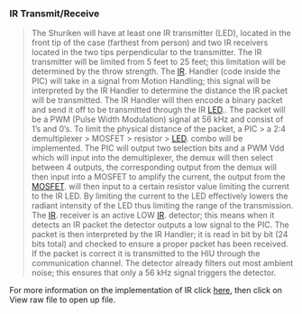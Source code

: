 ### IR Transmit/Receive ###

> The Shuriken will have at least one IR transmitter (LED), located in the front tip of the case (farthest from person) and two IR receivers located in the two tips perpendicular to the transmitter. The IR transmitter will be limited from 5 feet to 25 feet; this limitation will be determined by the throw strength.
> The [IR](http://en.wikipedia.org/wiki/Infrared). Handler (code inside the PIC) will take in a signal from Motion Handling; this signal will be interpreted by the IR Handler to determine the distance the IR packet will be transmitted. The IR Handler will then encode a binary packet and send it off to be transmitted through the IR [LED](http://en.wikipedia.org/wiki/Light-emitting_diode).. The packet will be a PWM (Pulse Width Modulation) signal at 56 kHz and consist of 1’s and 0’s.
To limit the physical distance of the packet, a PIC > a 2:4 demultiplexer > MOSFET > resistor > [LED](http://en.wikipedia.org/wiki/Light-emitting_diode). combo will be implemented. The PIC will output two selection bits and a PWM Vdd which will input into the demultiplexer, the demux will then select between 4 outputs, the corresponding output from the demux will then input into a MOSFET to amplify the current, the output from the [MOSFET](http://en.wikipedia.org/wiki/MOSFET). will then input to a certain resistor value limiting the current to the IR LED. By limiting the current to the LED effectively lowers the radiant intensity of the LED thus limiting the range of the transmission.
> The [IR](http://en.wikipedia.org/wiki/Infrared). receiver is an active LOW [IR](http://en.wikipedia.org/wiki/Infrared). detector; this means when it detects an IR packet the detector outputs a low signal to the PIC. The packet is then interpreted by the IR Handler; it is read in bit by bit (24 bits total) and checked to ensure a proper packet has been received. If the packet is correct it is transmitted to the HIU through the communication channel. The detector already filters out most ambient noise; this ensures that only a 56 kHz signal triggers the detector.

For more information on the implementation of IR click [here](http://code.google.com/p/team-endeavor/source/browse/IR/IR%20research.docx), then click on View raw file to open up file.